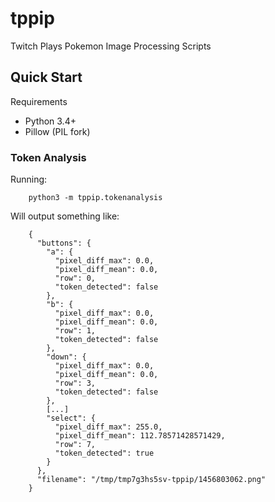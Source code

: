 # tppip
Twitch Plays Pokemon Image Processing Scripts

## Quick Start

Requirements

* Python 3.4+
* Pillow (PIL fork)

### Token Analysis

Running:

        python3 -m tppip.tokenanalysis


Will output something like:

        {
          "buttons": {
            "a": {
              "pixel_diff_max": 0.0,
              "pixel_diff_mean": 0.0,
              "row": 0,
              "token_detected": false
            },
            "b": {
              "pixel_diff_max": 0.0,
              "pixel_diff_mean": 0.0,
              "row": 1,
              "token_detected": false
            },
            "down": {
              "pixel_diff_max": 0.0,
              "pixel_diff_mean": 0.0,
              "row": 3,
              "token_detected": false
            },
            [...]
            "select": {
              "pixel_diff_max": 255.0,
              "pixel_diff_mean": 112.78571428571429,
              "row": 7,
              "token_detected": true
            }
          },
          "filename": "/tmp/tmp7g3hs5sv-tppip/1456803062.png"
        }

